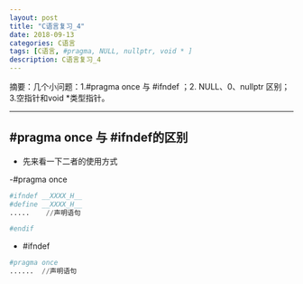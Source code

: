 ```yaml
---
layout: post
title: "C语言复习_4"
date: 2018-09-13
categories: C语言
tags: [C语言, #pragma, NULL, nullptr, void * ]
description: C语言复习_4
---
```


摘要：几个小问题：1.#pragma once 与 #ifndef ；2. NULL、0、nullptr 区别；3.空指针和void *类型指针。

---

## #pragma once 与 #ifndef的区别

- 先来看一下二者的使用方式

-#pragma once

```python
#ifndef __XXXX_H__
#define __XXXX_H__
.....    //声明语句

#endif
```

- #ifndef

```python
#pragma once
......  //声明语句

```

